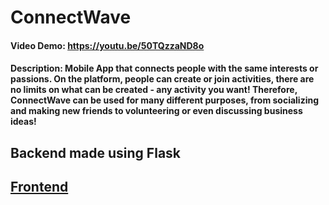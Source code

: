 # ConnectWave

#### Video Demo: <https://youtu.be/50TQzzaND8o>

#### Description: Mobile App that connects people with the same interests or passions. On the platform, people can create or join activities, there are no limits on what can be created - any activity you want! Therefore, ConnectWave can be used for many different purposes, from socializing and making new friends to volunteering or even discussing business ideas!

## Backend made using Flask

## [Frontend](https://github.com/JonSnowv2/ConnectWave-BE)
